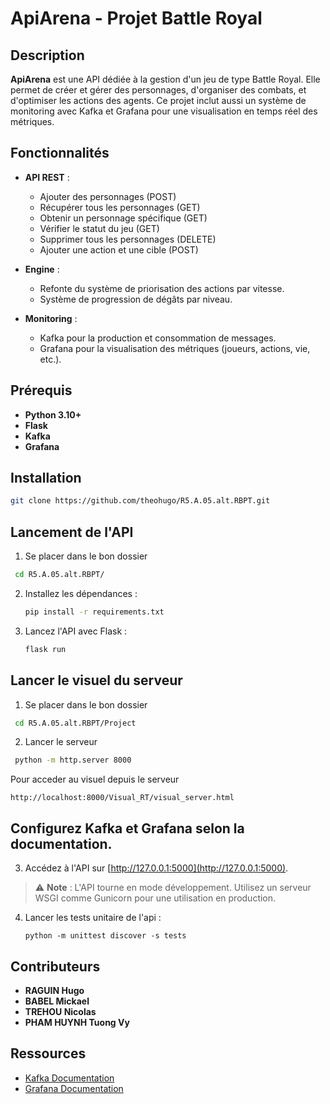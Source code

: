 # ApiArena - Projet Battle Royal

## Description

**ApiArena** est une API dédiée à la gestion d'un jeu de type Battle Royal. Elle permet de créer et gérer des personnages, d'organiser des combats, et d'optimiser les actions des agents. Ce projet inclut aussi un système de monitoring avec Kafka et Grafana pour une visualisation en temps réel des métriques.

## Fonctionnalités

- **API REST** :
  - Ajouter des personnages (POST)
  - Récupérer tous les personnages (GET)
  - Obtenir un personnage spécifique (GET)
  - Vérifier le statut du jeu (GET)
  - Supprimer tous les personnages (DELETE)
  - Ajouter une action et une cible (POST)
  
- **Engine** :
  - Refonte du système de priorisation des actions par vitesse.
  - Système de progression de dégâts par niveau.
  
- **Monitoring** :
  - Kafka pour la production et consommation de messages.
  - Grafana pour la visualisation des métriques (joueurs, actions, vie, etc.).


## Prérequis

- **Python 3.10+**
- **Flask**
- **Kafka**
- **Grafana**

## Installation

   ```bash
   git clone https://github.com/theohugo/R5.A.05.alt.RBPT.git
   ```
## Lancement de l'API
1. Se placer dans le bon dossier
  ```bash
   cd R5.A.05.alt.RBPT/
   ```

2. Installez les dépendances :

   ```bash
   pip install -r requirements.txt
   ```
   
3. Lancez l'API avec Flask :

   ```bash
   flask run
   ```
   
## Lancer le visuel du serveur

1. Se placer dans le bon dossier
  ```bash
   cd R5.A.05.alt.RBPT/Project
   ```

2. Lancer le serveur
  ```bash
   python -m http.server 8000
   ```

   Pour acceder au visuel depuis le serveur 
   ```
   http://localhost:8000/Visual_RT/visual_server.html
   ```



## Configurez Kafka et Grafana selon la documentation.



3. Accédez à l'API sur [http://127.0.0.1:5000](http://127.0.0.1:5000).

> ⚠️ **Note** : L'API tourne en mode développement. Utilisez un serveur WSGI comme Gunicorn pour une utilisation en production.

4. Lancer les tests unitaire de l'api :

   ```
   python -m unittest discover -s tests
   ```

## Contributeurs

- **RAGUIN Hugo**
- **BABEL Mickael**
- **TREHOU Nicolas**
- **PHAM HUYNH Tuong Vy**

## Ressources

- [Kafka Documentation](https://kafka.apache.org/)
- [Grafana Documentation](https://grafana.com/docs/)

